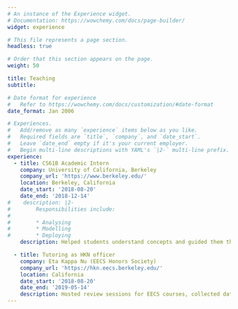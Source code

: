 ```yaml
---
# An instance of the Experience widget.
# Documentation: https://wowchemy.com/docs/page-builder/
widget: experience

# This file represents a page section.
headless: true

# Order that this section appears on the page.
weight: 50

title: Teaching
subtitle:

# Date format for experience
#   Refer to https://wowchemy.com/docs/customization/#date-format
date_format: Jan 2006

# Experiences.
#   Add/remove as many `experience` items below as you like.
#   Required fields are `title`, `company`, and `date_start`.
#   Leave `date_end` empty if it's your current employer.
#   Begin multi-line descriptions with YAML's `|2-` multi-line prefix.
experience:
  - title: CS61B Academic Intern
    company: University of California, Berkeley
    company_url: 'https://www.berkeley.edu/'
    location: Berkeley, California
    date_start: '2018-08-20'
    date_end: '2018-12-14'
#    description: |2-
#        Responsibilities include:
#
#        * Analysing
#        * Modelling
#        * Deploying
    description: Helped students understand concepts and guided them through projects & labs.

  - title: Tutoring as HKN officer
    company: Eta Kappa Nu (EECS Honors Society)
    company_url: 'https://hkn.eecs.berkeley.edu/'
    location: California
    date_start: '2018-08-20'
    date_end: '2019-05-14'
    description: Hosted review sessions for EECS courses, collected data and updated course guides and exam archives, assisted students in understanding course material, and volunteered during annual EECS day.
---
```

